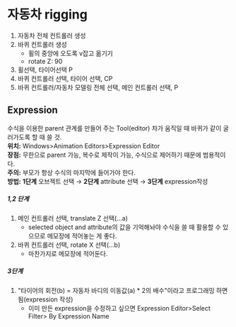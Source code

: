 # 자동차 rigging
1. 자동차 전체 컨트롤러 생성
1. 바퀴 컨트롤러 생성
    * 휠의 중앙에 오도록 v잡고 옮기기
    * rotate Z: 90
1. 휠선택, 타이어선택  P
1. 바퀴 컨트롤러 선택, 타이어 선택, CP
1. 바퀴 컨트롤러/자동차 모델링 전체 선택, 메인 컨트롤러 선택, P

## Expression
수식을 이용한 parent 관계를 만들어 주는 Tool(editor)
차가 움직일 때 바퀴가 같이 굴러가도록 할 때 쓸 것.</br>
**위치:** Windows>Animation Editors>Expression Editor</br>
**장점:** 무한으로 parent 가능, 복수로 제작이 가능, 수식으로 제어하기 때문에 범용적이다.</br>
**주의:** 부모가 항상 수식의 마지막에 들어가야 한다.</br>
**방법:** **1단계** 오브젝트 선택 &rarr; **2단계** attribute 선택 &rarr; **3단계** expression작성

##### 1,2 단계
1. 메인 컨트롤러 선택, translate Z 선택(...a)
    * selected object and attribute의 값을 기억해놔야 수식을 쓸 때 활용할 수 있으므로 메모장에 적어놓는 게 좋다.
1. 바퀴 컨트롤러 선택, rotate X 선택(...b)
    * 마찬가지로 메모장에 적어둔다.
##### 3단계
1. "타이어의 회전(b) = 자동차 바디의 이동값(a)  * 2의 배수"이라고 프로그래밍 하면 됨(expression 작성)
    * 이미 만든 expression을 수정하고 싶으면 Expression Editor>Select Filter> By Expression Name
